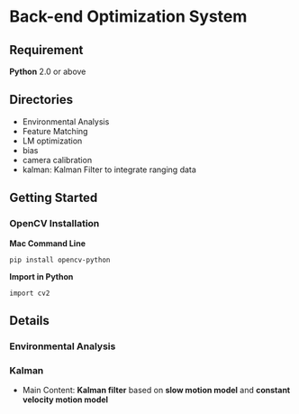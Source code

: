 # Back-end Optimization System

## Requirement

__Python__ 2.0 or above

## Directories

* Environmental Analysis
* Feature Matching
* LM optimization
* bias
* camera calibration
* kalman: Kalman Filter to integrate ranging data

## Getting Started

### OpenCV Installation

__Mac Command Line__

```
pip install opencv-python
```

__Import in Python__

```
import cv2
```

## Details

### Environmental Analysis

### Kalman

* Main Content: __Kalman filter__ based on __slow motion model__ and __constant velocity motion model__

